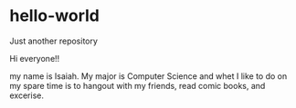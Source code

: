 # hello-world
Just another repository 

Hi everyone!!

my name is Isaiah. My major is Computer Science and whet I like to do on my spare time is 
to hangout with my friends, read comic books, and excerise. 
